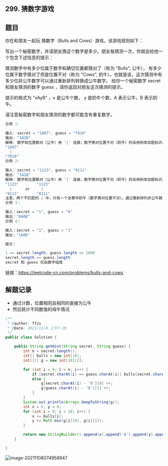 ## 299. 猜数字游戏

## 题目

你在和朋友一起玩 猜数字（Bulls and Cows）游戏，该游戏规则如下：

写出一个秘密数字，并请朋友猜这个数字是多少。朋友每猜测一次，你就会给他一个包含下述信息的提示：

猜测数字中有多少位属于数字和确切位置都猜对了（称为 "Bulls", 公牛），
有多少位属于数字猜对了但是位置不对（称为 "Cows", 奶牛）。也就是说，这次猜测中有多少位非公牛数字可以通过重新排列转换成公牛数字。
给你一个秘密数字 secret 和朋友猜测的数字 guess ，请你返回对朋友这次猜测的提示。

提示的格式为 "xAyB" ，x 是公牛个数， y 是奶牛个数，A 表示公牛，B 表示奶牛。

请注意秘密数字和朋友猜测的数字都可能含有重复数字。

```java
示例 1:

输入: secret = "1807", guess = "7810"
输出: "1A3B"
解释: 数字和位置都对（公牛）用 '|' 连接，数字猜对位置不对（奶牛）的采用斜体加粗标识。
"1807"
  |
"7810"
示例 2:

输入: secret = "1123", guess = "0111"
输出: "1A1B"
解释: 数字和位置都对（公牛）用 '|' 连接，数字猜对位置不对（奶牛）的采用斜体加粗标识。
"1123"        "1123"
  |      or     |
"0111"        "0111"
注意，两个不匹配的 1 中，只有一个会算作奶牛（数字猜对位置不对）。通过重新排列非公牛数字，其中仅有一个 1 可以成为公牛数字。
示例 3：

输入：secret = "1", guess = "0"
输出："0A0B"
示例 4：

输入：secret = "1", guess = "1"
输出："1A0B"
```

```java
提示：

1 <= secret.length, guess.length <= 1000
secret.length == guess.length
secret 和 guess 仅由数字组成
```


链接：https://leetcode-cn.com/problems/bulls-and-cows

## 解题记录

+ 通过计数，位置相同且相同的直接为公牛
+ 然后统计不同数值的母牛情况

```java
/**
 * @author: ffzs
 * @Date: 2021/11/8 上午7:29
 */
public class Solution {

    public String getHint(String secret, String guess) {
        int n = secret.length();
        int[] bulls = new int[10];
        int[][] g = new int[10][2];

        for (int i = 0; i < n; i++) {
            if (secret.charAt(i) == guess.charAt(i)) bulls[secret.charAt(i) - '0'] ++;
            else {
                g[secret.charAt(i) - '0'][0] ++;
                g[guess.charAt(i) - '0'][1] ++;
            }
        }
        System.out.println(Arrays.deepToString(g));
        int x = 0, y = 0;
        for (int i = 0; i < 10; i++) {
            x += bulls[i];
            y += Math.min(g[i][0], g[i][1]);
        }

        return new StringBuilder().append(x).append('A').append(y).append('B').toString();
    }

}
```

![image-20211108074958947](https://gitee.com/ffzs/picture_go/raw/master/img/image-20211108074958947.png)